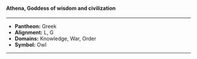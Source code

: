 #### Athena, Goddess of wisdom and civilization
___

- **Pantheon:** Greek
- **Alignment:** L, G
- **Domains:** Knowledge, War, Order
- **Symbol:** Owl
___
